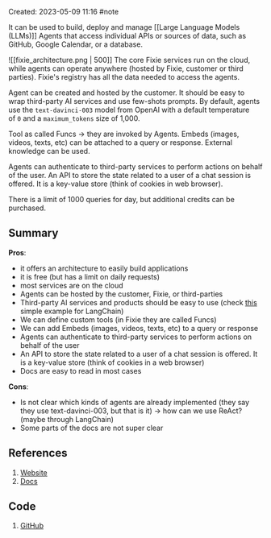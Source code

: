 Created: 2023-05-09 11:16
#note

It can be used to build, deploy and manage [[Large Language Models (LLMs)]] Agents that access individual APIs or sources of data, such as GitHub, Google Calendar, or a database.

![[fixie_architecture.png | 500]]
The core Fixie services run on the cloud, while agents can operate anywhere (hosted by Fixie, customer or third parties). Fixie's registry has all the data needed to access the agents.

Agent can be created and hosted by the customer. It should be easy to wrap third-party AI services and use few-shots prompts.
By default, agents use the `text-davinci-003` model from OpenAI with a default temperature of `0` and a `maximum_tokens` size of 1,000.

Tool as called Funcs -> they are invoked by Agents.
Embeds (images, videos, texts, etc) can be attached to a query or response.
External knowledge can be used.

Agents can authenticate to third-party services to perform actions on behalf of the user.
An API to store the state related to a user of a chat session is offered. It is a key-value store (think of cookies in web browser).

There is a limit of 1000 queries for day, but additional credits can be purchased.

## Summary
**Pros**:
-   it offers an architecture to easily build applications
-   it is free (but has a limit on daily requests)
-   most services are on the cloud
-   Agents can be hosted by the customer, Fixie, or third-parties
-   Third-party AI services and products should be easy to use (check [this](https://github.com/fixie-ai/fixie-examples/blob/main/agents/langchain_search/main.py "https://github.com/fixie-ai/fixie-examples/blob/main/agents/langchain_search/main.py") simple example for LangChain)
-   We can define custom tools (in Fixie they are called Funcs)
-   We can add Embeds (images, videos, texts, etc) to a query or response
-   Agents can authenticate to third-party services to perform actions on behalf of the user
-   An API to store the state related to a user of a chat session is offered. It is a key-value store (think of cookies in a web browser)
-   Docs are easy to read in most cases

**Cons**:
-   Is not clear which kinds of agents are already implemented (they say they use text-davinci-003, but that is it) → how can we use ReAct? (maybe through LangChain)
-   Some parts of the docs are not super clear

## References
1. [Website](https://www.fixie.ai/)
2. [Docs](https://docs.fixie.ai/)

## Code
1. [GitHub](https://github.com/fixie-ai/fixie-examples)